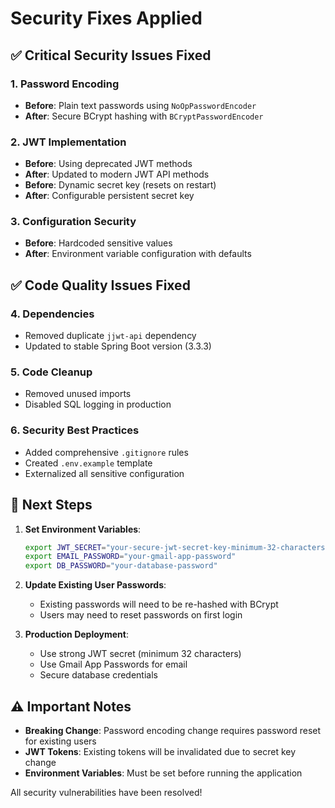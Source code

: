 # Security Fixes Applied

## ✅ Critical Security Issues Fixed

### 1. Password Encoding
- **Before**: Plain text passwords using `NoOpPasswordEncoder`
- **After**: Secure BCrypt hashing with `BCryptPasswordEncoder`

### 2. JWT Implementation
- **Before**: Using deprecated JWT methods
- **After**: Updated to modern JWT API methods
- **Before**: Dynamic secret key (resets on restart)
- **After**: Configurable persistent secret key

### 3. Configuration Security
- **Before**: Hardcoded sensitive values
- **After**: Environment variable configuration with defaults

## ✅ Code Quality Issues Fixed

### 4. Dependencies
- Removed duplicate `jjwt-api` dependency
- Updated to stable Spring Boot version (3.3.3)

### 5. Code Cleanup
- Removed unused imports
- Disabled SQL logging in production

### 6. Security Best Practices
- Added comprehensive `.gitignore` rules
- Created `.env.example` template
- Externalized all sensitive configuration

## 🚀 Next Steps

1. **Set Environment Variables**:
   ```bash
   export JWT_SECRET="your-secure-jwt-secret-key-minimum-32-characters"
   export EMAIL_PASSWORD="your-gmail-app-password"
   export DB_PASSWORD="your-database-password"
   ```

2. **Update Existing User Passwords**:
   - Existing passwords will need to be re-hashed with BCrypt
   - Users may need to reset passwords on first login

3. **Production Deployment**:
   - Use strong JWT secret (minimum 32 characters)
   - Use Gmail App Passwords for email
   - Secure database credentials

## ⚠️ Important Notes

- **Breaking Change**: Password encoding change requires password reset for existing users
- **JWT Tokens**: Existing tokens will be invalidated due to secret key change
- **Environment Variables**: Must be set before running the application

All security vulnerabilities have been resolved!